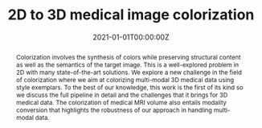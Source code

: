 ---
title: "2D to 3D medical image colorization"
authors:
- Aradhya Neeraj Mathur
- Apoorv Khattar
- Ojaswa Sharma

date: "2021-01-01T00:00:00Z"
doi: "10.1109/WACV48630.2021.00289"

publishDate: "2021-01-01T00:00:00Z"


publication_types: ["conference"]

publication: "WACV"
publication_short: "WACV"

abstract: "Colorization involves the synthesis of colors while preserving structural content as well as the semantics of the target image. This is a well-explored problem in 2D with many state-of-the-art solutions. We explore a new challenge in the field of colorization where we aim at colorizing multi-modal 3D medical data using style exemplars. To the best of our knowledge, this work is the first of its kind so we discuss the full pipeline in detail and the challenges that it brings for 3D medical data. The colorization of medical MRI volume also entails modality conversion that highlights the robustness of our approach in handling multi-modal data."
summary: ""

tags:
- Volume Reconstruction
- Generative Modeling


featured: false


links:
url_pdf: "http://openaccess.thecvf.com/content/WACV2021/papers/Mathur_2D_to_3D_Medical_Image_Colorization_WACV_2021_paper.pdf"
url_code: "https://github.com/graphics-research-group/2D-To-3D-Medical-Image-Colorization"
url_dataset: ""
url_poster: ""
url_project: "https://graphics.iiitd.edu.in/2020/11/20/volume-colorization/"
url_slides: ""
url_source: ""
url_video: ""

projects: []
slides: ""
---